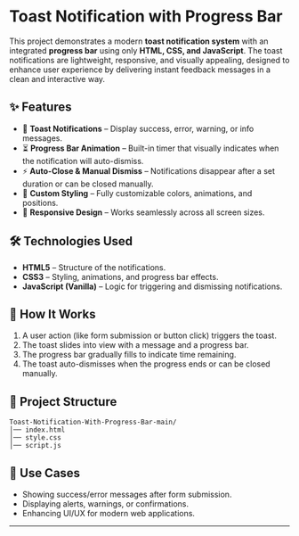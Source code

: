 # Toast Notification with Progress Bar

This project demonstrates a modern **toast notification system** with an integrated **progress bar** using only **HTML, CSS, and JavaScript**. The toast notifications are lightweight, responsive, and visually appealing, designed to enhance user experience by delivering instant feedback messages in a clean and interactive way.

## ✨ Features

* 🔔 **Toast Notifications** – Display success, error, warning, or info messages.
* ⏳ **Progress Bar Animation** – Built-in timer that visually indicates when the notification will auto-dismiss.
* ⚡ **Auto-Close & Manual Dismiss** – Notifications disappear after a set duration or can be closed manually.
* 🎨 **Custom Styling** – Fully customizable colors, animations, and positions.
* 📱 **Responsive Design** – Works seamlessly across all screen sizes.

## 🛠️ Technologies Used

* **HTML5** – Structure of the notifications.
* **CSS3** – Styling, animations, and progress bar effects.
* **JavaScript (Vanilla)** – Logic for triggering and dismissing notifications.

## 🚀 How It Works

1. A user action (like form submission or button click) triggers the toast.
2. The toast slides into view with a message and a progress bar.
3. The progress bar gradually fills to indicate time remaining.
4. The toast auto-dismisses when the progress ends or can be closed manually.

## 📂 Project Structure

```
Toast-Notification-With-Progress-Bar-main/
│── index.html
│── style.css
│── script.js
```

## 🎯 Use Cases

* Showing success/error messages after form submission.
* Displaying alerts, warnings, or confirmations.
* Enhancing UI/UX for modern web applications.

---


